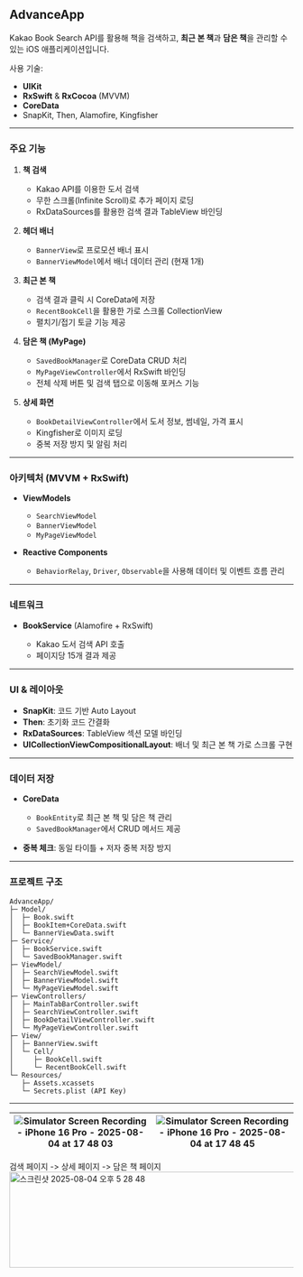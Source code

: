 ## AdvanceApp

Kakao Book Search API를 활용해 책을 검색하고, **최근 본 책**과 **담은 책**을 관리할 수 있는 iOS 애플리케이션입니다.

사용 기술:

* **UIKit**
* **RxSwift** & **RxCocoa** (MVVM)
* **CoreData**
* SnapKit, Then, Alamofire, Kingfisher

---

### 주요 기능

1. **책 검색**

   * Kakao API를 이용한 도서 검색
   * 무한 스크롤(Infinite Scroll)로 추가 페이지 로딩
   * RxDataSources를 활용한 검색 결과 TableView 바인딩

2. **헤더 배너**

   * `BannerView`로 프로모션 배너 표시
   * `BannerViewModel`에서 배너 데이터 관리 (현재 1개)

3. **최근 본 책**

   * 검색 결과 클릭 시 CoreData에 저장
   * `RecentBookCell`을 활용한 가로 스크롤 CollectionView
   * 펼치기/접기 토글 기능 제공

4. **담은 책 (MyPage)**

   * `SavedBookManager`로 CoreData CRUD 처리
   * `MyPageViewController`에서 RxSwift 바인딩
   * 전체 삭제 버튼 및 검색 탭으로 이동해 포커스 기능

5. **상세 화면**

   * `BookDetailViewController`에서 도서 정보, 썸네일, 가격 표시
   * Kingfisher로 이미지 로딩
   * 중복 저장 방지 및 알림 처리

---

### 아키텍처 (MVVM + RxSwift)

* **ViewModels**

  * `SearchViewModel`
  * `BannerViewModel`
  * `MyPageViewModel`
* **Reactive Components**

  * `BehaviorRelay`, `Driver`, `Observable`을 사용해 데이터 및 이벤트 흐름 관리

---

### 네트워크

* **BookService** (Alamofire + RxSwift)

  * Kakao 도서 검색 API 호출
  * 페이지당 15개 결과 제공

---

### UI & 레이아웃

* **SnapKit**: 코드 기반 Auto Layout
* **Then**: 초기화 코드 간결화
* **RxDataSources**: TableView 섹션 모델 바인딩
* **UICollectionViewCompositionalLayout**: 배너 및 최근 본 책 가로 스크롤 구현

---

### 데이터 저장

* **CoreData**

  * `BookEntity`로 최근 본 책 및 담은 책 관리
  * `SavedBookManager`에서 CRUD 메서드 제공
* **중복 체크**: 동일 타이틀 + 저자 중복 저장 방지

---

### 프로젝트 구조

```
AdvanceApp/
├─ Model/
│  ├─ Book.swift
│  ├─ BookItem+CoreData.swift
│  └─ BannerViewData.swift
├─ Service/
│  ├─ BookService.swift
│  └─ SavedBookManager.swift
├─ ViewModel/
│  ├─ SearchViewModel.swift
│  ├─ BannerViewModel.swift
│  └─ MyPageViewModel.swift
├─ ViewControllers/
│  ├─ MainTabBarController.swift
│  ├─ SearchViewController.swift
│  ├─ BookDetailViewController.swift
│  └─ MyPageViewController.swift
├─ View/
│  ├─ BannerView.swift
│  └─ Cell/
│     ├─ BookCell.swift
│     └─ RecentBookCell.swift
└─ Resources/
   ├─ Assets.xcassets
   └─ Secrets.plist (API Key)
```

---

![Simulator Screen Recording - iPhone 16 Pro - 2025-08-04 at 17 48 03](https://github.com/user-attachments/assets/4b2bd4a7-45d8-4501-9ecd-9a77e2c8c375)|![Simulator Screen Recording - iPhone 16 Pro - 2025-08-04 at 17 48 45](https://github.com/user-attachments/assets/17612b91-a0db-44b3-adef-ac9734f643e2)
---|---|


검색 페이지 -> 상세 페이지 -> 담은 책 페이지
<img width="979" height="170" alt="스크린샷 2025-08-04 오후 5 28 48" src="https://github.com/user-attachments/assets/a633cab0-5d58-4a74-ba67-6a8a88d0351d" />
